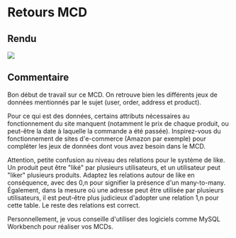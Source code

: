 # Retours MCD

## Rendu

![](https://raw.githubusercontent.com/O-clock-tuteurs/bapteme-freelances/master/MCD/mcd_apprenant.png?token=GHSAT0AAAAAACCF3QGXQJUVTHZIFUXCWMRQZDNCMCA)

## Commentaire 

Bon début de travail sur ce MCD. On retrouve bien les différents jeux de données mentionnés par le sujet (user, order, address et product). 

Pour ce qui est des données, certains attributs nécessaires au fonctionnement du site manquent (notamment le prix de chaque produit, ou peut-être la date à laquelle la commande a été passée). Inspirez-vous du fonctionnement de sites d'e-commerce (Amazon par exemple) pour compléter les jeux de données dont vous avez besoin dans le MCD.

Attention, petite confusion au niveau des relations pour le système de like. Un produit peut être "liké" par plusieurs utilisateurs, et un utilisateur peut "liker" plusieurs produits. Adaptez les relations autour de like en conséquence, avec des 0,n pour signifier la présence d'un many-to-many.
Également, dans la mesure où une adresse peut être utilisée par plusieurs utilisateurs, il est peut-être plus judicieux d'adopter une relation 1,n pour cette table.
Le reste des relations est correct.

Personnellement, je vous conseille d'utiliser des logiciels comme MySQL Workbench pour réaliser vos MCDs.
